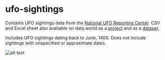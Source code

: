 # ufo-sightings
Contains UFO sightings data from the [National UFO Reporting Center](http://nuforc.org). CSV and Excel sheet also avaliable on data.world as a [project](https://data.world/drastimehta/nuforc-ufo-event-sightings) and as a [dataset](https://data.world/drastimehta/nuforc-ufo-event-sightings-csv).

Includes UFO sightings dating back to June, 1400. Does not include sightings with unspecified or approximate dates.

![alt text](https://www.history.com/.image/ar_16:9%2Cc_fill%2Ccs_srgb%2Cfl_progressive%2Cg_faces:center%2Cq_auto:good%2Cw_768/MTYzNjIxNDQzMjA3MTc3NjQz/ufo-sightings-feature-1125685802.jpg)
